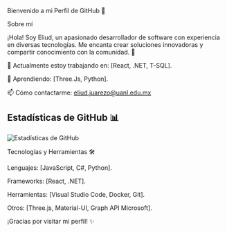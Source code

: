 Bienvenido a mi Perfil de GitHub 👋



Sobre mí

¡Hola! Soy Eliud, un apasionado desarrollador de software con experiencia en diversas tecnologías. Me encanta crear soluciones innovadoras y compartir conocimiento con la comunidad. 🎯

🌟 Actualmente estoy trabajando en: [React, .NET, T-SQL].

🌱 Aprendiendo: [Three.Js, Python].

📫 Cómo contactarme: eliud.juarezo@uanl.edu.mx

## Estadísticas de GitHub 📊

![Estadísticas de GitHub](https://github-readme-stats.vercel.app/api?username=juarez-eliud&show_icons=true&theme=radical&count_private=true)


Tecnologías y Herramientas 🛠️

Lenguajes: [JavaScript, C#, Python].

Frameworks: [React, .NET].

Herramientas: [Visual Studio Code, Docker, Git].

Otros: [Three.js, Material-UI, Graph API Microsoft].


¡Gracias por visitar mi perfil! ✨
